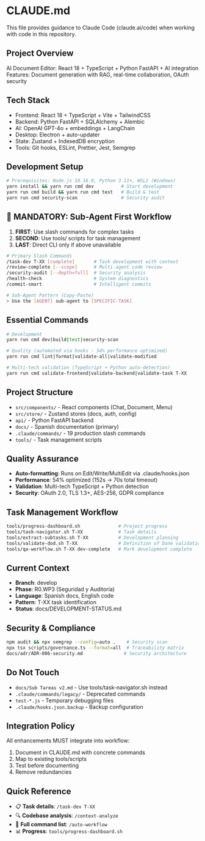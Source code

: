 # CLAUDE.md

This file provides guidance to Claude Code (claude.ai/code) when working with code in this repository.

## Project Overview
AI Document Editor: React 18 + TypeScript + Python FastAPI + AI integration
Features: Document generation with RAG, real-time collaboration, OAuth security

## Tech Stack
- Frontend: React 18 + TypeScript + Vite + TailwindCSS
- Backend: Python FastAPI + SQLAlchemy + Alembic  
- AI: OpenAI GPT-4o + embeddings + LangChain
- Desktop: Electron + auto-updater
- State: Zustand + IndexedDB encryption
- Tools: Git hooks, ESLint, Prettier, Jest, Semgrep

## Development Setup
```bash
# Prerequisites: Node.js 18.16.0, Python 3.11+, WSL2 (Windows)
yarn install && yarn run cmd dev          # Start development
yarn run cmd build && yarn run cmd test   # Build & test
yarn run cmd security-scan                # Security audit
```

## 🚨 MANDATORY: Sub-Agent First Workflow
1. **FIRST**: Use slash commands for complex tasks
2. **SECOND**: Use tools/ scripts for task management  
3. **LAST**: Direct CLI only if above unavailable

```bash
# Primary Slash Commands
/task-dev T-XX [complete]       # Task development with context
/review-complete [--scope]      # Multi-agent code review
/security-audit [--depth=full]  # Security analysis
/health-check                   # System diagnostics
/commit-smart                   # Intelligent commits

# Sub-Agent Pattern (Copy-Paste)
> Use the [AGENT] sub-agent to [SPECIFIC-TASK]
```

## Essential Commands
```bash
# Development
yarn run cmd dev|build|test|security-scan

# Quality (automated via hooks - 54% performance optimized)
yarn run cmd lint|format|validate-all|validate-modified

# Multi-tech validation (TypeScript + Python auto-detection)
yarn run cmd validate-frontend|validate-backend|validate-task T-XX
```

## Project Structure
- `src/components/` - React components (Chat, Document, Menu)
- `src/store/` - Zustand stores (docs, auth, config)  
- `api/` - Python FastAPI backend
- `docs/` - Spanish documentation (primary)
- `.claude/commands/` - 19 production slash commands
- `tools/` - Task management scripts

## Quality Assurance
- **Auto-formatting**: Runs on Edit/Write/MultiEdit via .claude/hooks.json
- **Performance**: 54% optimized (152s → 70s total timeout)
- **Validation**: Multi-tech TypeScript + Python detection
- **Security**: OAuth 2.0, TLS 1.3+, AES-256, GDPR compliance

## Task Management Workflow
```bash
tools/progress-dashboard.sh              # Project progress
tools/task-navigator.sh T-XX             # Task details  
tools/extract-subtasks.sh T-XX           # Development planning
tools/validate-dod.sh T-XX               # Definition of Done validation
tools/qa-workflow.sh T-XX dev-complete   # Mark development complete
```

## Current Context
- **Branch**: develop
- **Phase**: R0.WP3 (Seguridad y Auditoría) 
- **Language**: Spanish docs, English code
- **Pattern**: T-XX task identification
- **Status**: docs/DEVELOPMENT-STATUS.md

## Security & Compliance
```bash
npm audit && npx semgrep --config=auto .    # Security scan
npx tsx scripts/governance.ts --format=all  # Traceability matrix
docs/adr/ADR-006-security.md               # Security architecture
```

## Do Not Touch
- `docs/Sub Tareas v2.md` - Use tools/task-navigator.sh instead
- `.claude/commands/legacy/` - Deprecated commands  
- `test-*.js` - Temporary debugging files
- `.claude/hooks.json.backup` - Backup configuration

## Integration Policy
All enhancements MUST integrate into workflow:
1. Document in CLAUDE.md with concrete commands
2. Map to existing tools/scripts  
3. Test before documenting
4. Remove redundancies

## Quick Reference
- 📋 **Task details**: `/task-dev T-XX`
- 🔍 **Codebase analysis**: `/context-analyze`
- 🚀 **Full command list**: `/auto-workflow`
- 📊 **Progress**: `tools/progress-dashboard.sh`